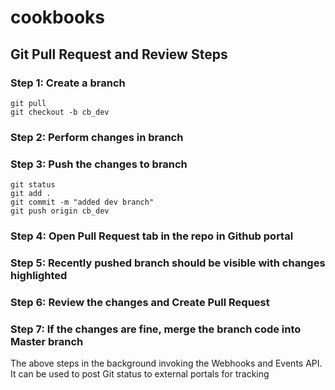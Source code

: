 # cookbooks

## Git Pull Request and Review Steps

### Step 1: Create a branch
```
git pull
git checkout -b cb_dev
```

### Step 2: Perform changes in branch

### Step 3: Push the changes to branch
```
git status
git add .
git commit -m "added dev branch"
git push origin cb_dev
```

### Step 4: Open Pull Request tab in the repo in Github portal

### Step 5: Recently pushed branch should be visible with changes highlighted

### Step 6: Review the changes and Create Pull Request

### Step 7: If the changes are fine, merge the branch code into Master branch

The above steps in the background invoking the Webhooks and Events API.
It can be used to post Git status to external portals for tracking 
